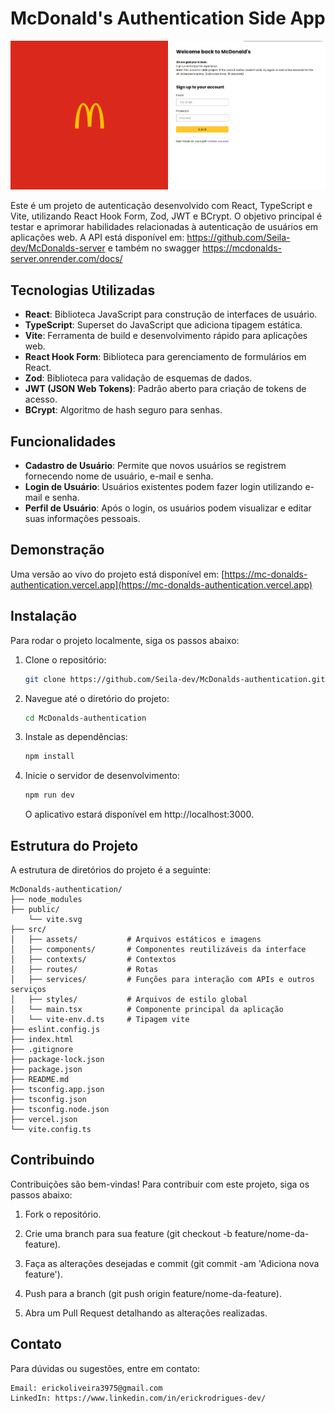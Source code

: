 # McDonald's Authentication Side App

<img src="./src/assets/mcdonaldloginrepresentation.png" alt="McDonalds Home Page Demonstration" />

Este é um projeto de autenticação desenvolvido com React, TypeScript e Vite, utilizando React Hook Form, Zod, JWT e BCrypt. O objetivo principal é testar e aprimorar habilidades relacionadas à autenticação de usuários em aplicações web.
A API está disponível em: https://github.com/Seila-dev/McDonalds-server e também no swagger https://mcdonalds-server.onrender.com/docs/

## Tecnologias Utilizadas

- **React**: Biblioteca JavaScript para construção de interfaces de usuário.
- **TypeScript**: Superset do JavaScript que adiciona tipagem estática.
- **Vite**: Ferramenta de build e desenvolvimento rápido para aplicações web.
- **React Hook Form**: Biblioteca para gerenciamento de formulários em React.
- **Zod**: Biblioteca para validação de esquemas de dados.
- **JWT (JSON Web Tokens)**: Padrão aberto para criação de tokens de acesso.
- **BCrypt**: Algoritmo de hash seguro para senhas.

## Funcionalidades

- **Cadastro de Usuário**: Permite que novos usuários se registrem fornecendo nome de usuário, e-mail e senha.
- **Login de Usuário**: Usuários existentes podem fazer login utilizando e-mail e senha.
- **Perfil de Usuário**: Após o login, os usuários podem visualizar e editar suas informações pessoais.

## Demonstração

Uma versão ao vivo do projeto está disponível em: [https://mc-donalds-authentication.vercel.app](https://mc-donalds-authentication.vercel.app)

## Instalação

Para rodar o projeto localmente, siga os passos abaixo:

1. Clone o repositório:

   ```bash
   git clone https://github.com/Seila-dev/McDonalds-authentication.git
2. Navegue até o diretório do projeto:
   ```bash
   cd McDonalds-authentication
3. Instale as dependências:
   ```bash
   npm install
4. Inicie o servidor de desenvolvimento:
   ```bash
   npm run dev
   ```
   O aplicativo estará disponível em http://localhost:3000.

## Estrutura do Projeto
A estrutura de diretórios do projeto é a seguinte:
```PGSQL
McDonalds-authentication/
├── node_modules
├── public/
    └── vite.svg     
├── src/
│   ├── assets/           # Arquivos estáticos e imagens
│   ├── components/       # Componentes reutilizáveis da interface
│   ├── contexts/         # Contextos
│   ├── routes/           # Rotas
│   ├── services/         # Funções para interação com APIs e outros serviços
│   ├── styles/           # Arquivos de estilo global
│   └── main.tsx          # Componente principal da aplicação
│   └── vite-env.d.ts     # Tipagem vite
├── eslint.config.js
├── index.html           
├── .gitignore
├── package-lock.json
├── package.json
├── README.md
├── tsconfig.app.json
├── tsconfig.json
├── tsconfig.node.json
├── vercel.json
└── vite.config.ts
```

## Contribuindo

Contribuições são bem-vindas! Para contribuir com este projeto, siga os passos abaixo:

1. Fork o repositório.

2. Crie uma branch para sua feature (git checkout -b feature/nome-da-feature).
3. Faça as alterações desejadas e commit (git commit -am 'Adiciona nova feature').
4. Push para a branch (git push origin feature/nome-da-feature).
5. Abra um Pull Request detalhando as alterações realizadas.

## Contato

Para dúvidas ou sugestões, entre em contato:

    Email: erickoliveira3975@gmail.com
    LinkedIn: https://www.linkedin.com/in/erickrodrigues-dev/